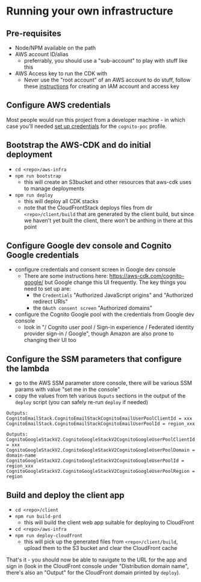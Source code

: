 # Running your own infrastructure

## Pre-requisites

* Node/NPM available on the path
* AWS account ID/alias
    * preferrably, you should use a "sub-account" to play with stuff like this
* AWS Access key to run the CDK with
    * Never use the "root account" of an AWS account to do stuff, follow these
      [instructions](create-iam-account.md) for creating an IAM account and
      access key

## Configure AWS credentials

Most people would run this project from a developer machine - in which case
you'll needed [set up credentials](aws-credentials.md) for the
`cognito-poc` profile.

## Bootstrap the AWS-CDK and do initial deployment
* `cd <repo>/aws-infra`
* `npm run bootstrap`
    * this will create an S3bucket and other resources that aws-cdk uses to manage
      deployments
* `npm run deploy`
    * this will deploy all CDK stacks
    * note that the CloudFrontStack deploys files from dir `<repo>/client/build`
      that are generated by the client build, but since we haven't yet
      built the client, there won't be anthing in there at this point

## Configure Google dev console and Cognito Google credentials
* configure credentials and consent screen in Google dev console
    * There are some instructions here: https://aws-cdk.com/cognito-google/ but
      Google change this UI frequently.  The key things you need to set up are:
        * the `Credentials` "Authorized JavaScript origins" and
          "Authorized redirect URIs"
        * the `OAuth consent screen` "Authorized domains"
* configure the Cognito Google pool with the credentials from Google dev console
    * look in "/ Cognito user pool / Sign-in experience /
      Federated identity provider sign-in / Google", though Amazon are also prone to
      changing their UI too

## Configure the SSM parameters that configure the lambda
* go to the AWS SSM parameter store console, there will be various SSM params
  with value "set me in the console"
* copy the values from teh various `Ouputs` sections in the output of the
  `deploy` script (you can safely re-run `deploy` if needed)
```
Outputs:
CognitoEmailStack.CognitoEmailStackCognitoEmailUserPoolClientId = xxx
CognitoEmailStack.CognitoEmailStackCognitoEmailUserPoolId = region_xxx

Outputs:
CognitoGoogleStackV2.CognitoGoogleStackV2CognitoGoogleUserPoolClientId = xxx
CognitoGoogleStackV2.CognitoGoogleStackV2CognitoGoogleUserPoolDomain = domain-name
CognitoGoogleStackV2.CognitoGoogleStackV2CognitoGoogleUserPoolId = region_xxx
CognitoGoogleStackV2.CognitoGoogleStackV2CognitoGoogleUserPoolRegion = region
```

## Build and deploy the client app
* `cd <repo>/client`
* `npm run build-prd`
    * this will build the client web app suitable for deploying to CloudFront
* `cd <repo>/aws-infra`
* `npm run deploy-cloudfront`
    * this will pick up the generated files from `<repo>/client/build`, upload
      them to the S3 bucket and clear the CloudFront cache

That's it - you should now be able to navigate to the URL for the app and
sign in (look in the CloudFront console under "Distribution domain name",
there's also an "Output" for the CloudFront domain printed by `deploy`).
